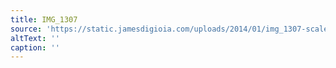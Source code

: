 ```yaml
---
title: IMG_1307
source: 'https://static.jamesdigioia.com/uploads/2014/01/img_1307-scaled.jpg'
altText: ''
caption: ''
---
```


